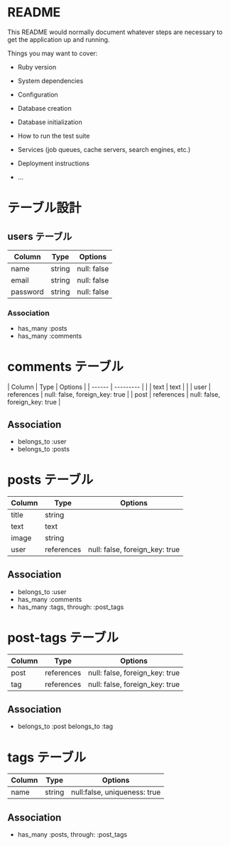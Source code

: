 # README

This README would normally document whatever steps are necessary to get the
application up and running.

Things you may want to cover:

* Ruby version

* System dependencies

* Configuration

* Database creation

* Database initialization

* How to run the test suite

* Services (job queues, cache servers, search engines, etc.)

* Deployment instructions

* ...

# テーブル設計

## users テーブル

| Column	  | Type	   | Options     |
| --------- | -------- | ----------- |
| name	    | string	 | null: false |
| email	    | string	 | null: false |
| password	| string	 | null: false |

### Association

- has_many :posts
- has_many :comments

# comments テーブル

| Column	| Type	      | Options                        |
|  ------ |  ---------  |                                |
| text	  | text	      |                                |
| user	  | references	| null: false, foreign_key: true |
| post	  | references	| null: false, foreign_key: true |

## Association

- belongs_to :user
- belongs_to :posts

# posts テーブル

| Column	 | Type	           | Options                        |
| -------- | --------------- | ------------------------------ |
| title	   | string	         |                                |
| text	   | text	           |                                |
| image	   | string	         |                                |
| user	   | references	     | null: false, foreign_key: true |

## Association

- belongs_to :user
- has_many :comments
- has_many :tags, through: :post_tags

# post-tags テーブル

| Column | Type       | Options                        |
| ------ | ---------- | ------------------------------ |
| post   | references | null: false, foreign_key: true |
| tag    | references | null: false, foreign_key: true |

## Association

- belongs_to :post belongs_to :tag

# tags テーブル

| Column | Type    | Options                      |
| ------ | --------| ---------------------------- |
| name   | string  | null:false, uniqueness: true |

## Association

- has_many :posts, through: :post_tags